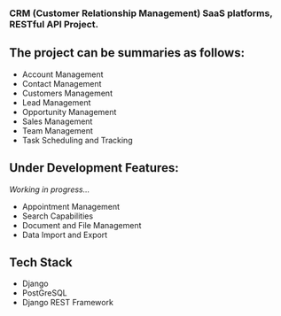 ### CRM (Customer Relationship Management) SaaS platforms, RESTful API Project.

## The project can be summaries as follows:
* Account Management
* Contact Management
* Customers Management
* Lead Management
* Opportunity Management
* Sales Management
* Team Management
* Task Scheduling and Tracking
## Under Development Features:
*Working in progress...*
* Appointment Management
* Search Capabilities
* Document and File Management
* Data Import and Export

## Tech Stack
* Django
* PostGreSQL
* Django REST Framework

